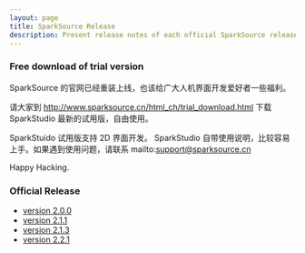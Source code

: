 ```yaml
---
layout: page
title: SparkSource Release
description: Present release notes of each official SparkSource release
---
```


### Free download of trial version

SparkSource 的官网已经重装上线，也该给广大人机界面开发爱好者一些福利。

请大家到
http://www.sparksource.cn/html_ch/trial_download.html
下载 SparkStudio 最新的试用版，自由使用。

SparkStuido 试用版支持 2D 界面开发。
SparkStudio 自带使用说明，比较容易上手。如果遇到使用问题，请联系
mailto:support@sparksource.cn

Happy Hacking.

### Official Release

 - [version 2.0.0](pages/SparkSource_Release_2.0.html)
 - [version 2.1.1](pages/SparkSource_Release_2.1.1.html)
 - [version 2.1.3](pages/SparkSource_Release_2.1.3.html)
 - [version 2.2.1](pages/SparkSource_Release_2.2.1.html)
